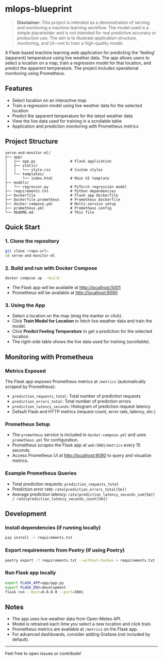 # mlops-blueprint

> **Disclaimer:** This project is intended as a demonstration of serving and monitoring a machine learning workflow. The model used is a simple placeholder and is not intended for real predictive accuracy or production use. The aim is to illustrate application structure, monitoring, and UI—not to train a high-quality model.

A Flask-based machine learning web application for predicting the 'feeling' (apparent) temperature using live weather data. The app allows users to select a location on a map, train a regression model for that location, and predict the apparent temperature. The project includes operational monitoring using Prometheus.

## Features
- Select location on an interactive map
- Train a regression model using live weather data for the selected location
- Predict the apparent temperature for the latest weather data
- View the live data used for training in a scrollable table
- Application and prediction monitoring with Prometheus metrics

## Project Structure
```
serve-and-monitor-ml/
├── app/
│   ├── app.py                # Flask application
│   ├── static/
│   │   └── style.css         # Custom styles
│   └── templates/
│       └── index.html        # Main UI template
├── models/
│   └── regressor.py          # PyTorch regression model
├── requirements.txt          # Python dependencies
├── Dockerfile                # Flask app Dockerfile
├── Dockerfile.prometheus     # Prometheus Dockerfile
├── docker-compose.yml        # Multi-service setup
├── prometheus.yml            # Prometheus config
└── README.md                 # This file
```

## Quick Start

### 1. Clone the repository
```sh
git clone <repo-url>
cd serve-and-monitor-ml
```

### 2. Build and run with Docker Compose
```sh
docker compose up --build
```
- The Flask app will be available at [http://localhost:5001](http://localhost:5001)
- Prometheus will be available at [http://localhost:9090](http://localhost:9090)

### 3. Using the App
- Select a location on the map (drag the marker or click).
- Click **Train Model for Location** to fetch live weather data and train the model.
- Click **Predict Feeling Temperature** to get a prediction for the selected location.
- The right-side table shows the live data used for training (scrollable).

## Monitoring with Prometheus

### Metrics Exposed
The Flask app exposes Prometheus metrics at `/metrics` (automatically scraped by Prometheus):
- `prediction_requests_total`: Total number of prediction requests
- `prediction_errors_total`: Total number of prediction errors
- `prediction_latency_seconds`: Histogram of prediction request latency
- Default Flask and HTTP metrics (request count, error rate, latency, etc.)

### Prometheus Setup
- The `prometheus` service is included in `docker-compose.yml` and uses `prometheus.yml` for configuration.
- Prometheus scrapes the Flask app at `web:5001/metrics` every 15 seconds.
- Access Prometheus UI at [http://localhost:9090](http://localhost:9090) to query and visualize metrics.

### Example Prometheus Queries
- Total prediction requests: `prediction_requests_total`
- Prediction error rate: `rate(prediction_errors_total[5m])`
- Average prediction latency: `rate(prediction_latency_seconds_sum[5m]) / rate(prediction_latency_seconds_count[5m])`

## Development

### Install dependencies (if running locally)
```sh
pip install -r requirements.txt
```

### Export requirements from Poetry (if using Poetry)
```sh
poetry export -f requirements.txt --without-hashes > requirements.txt
```

### Run Flask app locally
```sh
export FLASK_APP=app/app.py
export FLASK_ENV=development
flask run --host=0.0.0.0 --port=5001
```

## Notes
- The app uses live weather data from Open-Meteo API.
- Model is retrained each time you select a new location and click train.
- Prometheus metrics are available at `/metrics` on the Flask app.
- For advanced dashboards, consider adding Grafana (not included by default).

---

Feel free to open issues or contribute!
